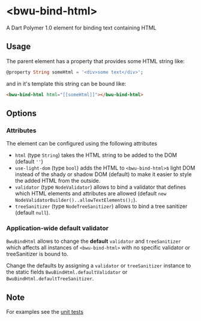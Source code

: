 # &lt;bwu-bind-html&gt;
A Dart Polymer 1.0 element for binding text containing HTML

## Usage

The parent element has a property that provides some HTML string like:

```dart
@property String someHtml = '<div>some text</div>';
```

and in it's template this string can be bound like:

```html
<bwu-bind-html html="[[someHtml]]"></bwu-bind-html>
```

## Options
 
### Attributes
 
The element can be configured using the following attributes
- `html` (type `String`) takes the HTML string to be added to the DOM 
(default `''`) 
- `use-light-dom` (type `bool`) adds the HTML to `<bwu-bind-html>`s light DOM
 instead of the shady or shadow DOM (default) to make it easier to style the 
 added HTML from the outside.
- `validator` (type `NodeValidator`) allows to bind a validator that defines which 
 HTML elements and attributes are allowed (default 
 `new NodeValidatorBuilder()..allowTextElements();`). 
- `treeSanitizer` (type `NodeTreeSanitizer`) allows to bind a tree sanitizer 
(default `null`).

### Application-wide default validator 

`BwuBindHtml` allows to change the **default** `validator`
 and `treeSanitizer` which affects all instances of `<bwu-bind-html>` with no
 specific validator or treeSanitizer is bound to.
  
Change the defaults by assigning a `validator` or `treeSanitizer` instance to 
the static fields `BwuBindHtml.defaultValidator` or 
`BwuBindHtml.defaultTreeSanitizer`.

## Note 
   
For examples see the [unit tests](https://github.com/bwu-dart/bwu_bind_html/blob/master/test/test_element.html)    

